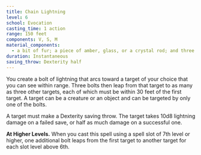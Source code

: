 ```yaml
---
title: Chain Lightning
level: 6
school: Evocation
casting_time: 1 action
range: 150 feet
components: V, S, M
material_components:
  - a bit of fur; a piece of amber, glass, or a crystal rod; and three silver pins
duration: Instantaneous
saving_throw: Dexterity half
---
```


You create a bolt of lightning that arcs toward a target of your choice that you can see within range. Three bolts then leap from that target to as many as three other targets, each of which must be within 30 feet of the first target. A target can be a creature or an object and can be targeted by only one of the bolts.

A target must make a Dexterity saving throw. The target takes 10d8 lightning damage on a failed save, or half as much damage on a successful one.

**At Higher Levels.** When you cast this spell using a spell slot of 7th level or higher, one additional bolt leaps from the first target to another target for each slot level above 6th.
